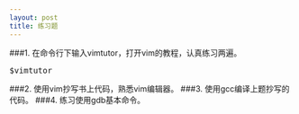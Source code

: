 ```yaml
---
layout: post
title: 练习题
---
```

###1.
在命令行下输入vimtutor，打开vim的教程，认真练习两遍。
<pre class='terminal bootcamp'>
<span class='codeline'>$vimtutor</span>
</pre>
###2.
使用vim抄写书上代码，熟悉vim编辑器。
###3.
使用gcc编译上题抄写的代码。
###4.
练习使用gdb基本命令。
